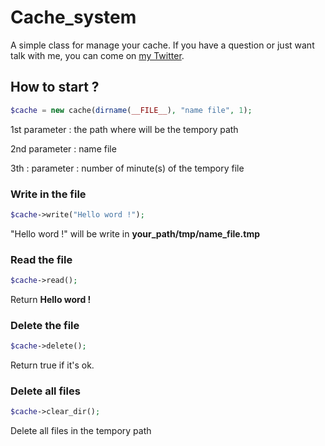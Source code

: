 # Cache_system

A simple class for manage your cache.
If you have a question or just want talk with me, you can come on [my Twitter](https://twitter.com/DevIl00110000).

## How to start ?
``` php
$cache = new cache(dirname(__FILE__), "name file", 1);
```
1st parameter : the path where will be the tempory path

2nd parameter : name file

3th : parameter : number of minute(s) of the tempory file 

### Write in the file
``` php
$cache->write("Hello word !");
```
"Hello word !" will be write in **your_path/tmp/name_file.tmp**

### Read the file
``` php
$cache->read();
```
Return **Hello word !**

### Delete the file
``` php
$cache->delete();
```
Return true if it's ok.

### Delete all files
``` php
$cache->clear_dir();
```
Delete all files in the tempory path

